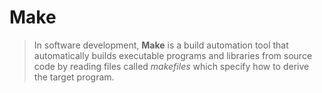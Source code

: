 # Make

> In software development, **Make** is a build automation tool that automatically builds executable programs and libraries from source code by reading files called *makefiles* which specify how to derive the target program. 

